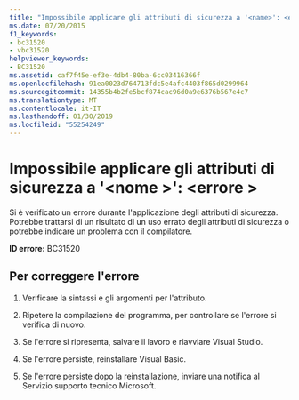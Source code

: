 ```yaml
---
title: "Impossibile applicare gli attributi di sicurezza a '<name>': <error>"
ms.date: 07/20/2015
f1_keywords:
- bc31520
- vbc31520
helpviewer_keywords:
- BC31520
ms.assetid: caf7f45e-ef3e-4db4-80ba-6cc03416366f
ms.openlocfilehash: 91ea0023d764713fdc5e4afc4403f865d0299964
ms.sourcegitcommit: 14355b4b2fe5bcf874cac96d0a9e6376b567e4c7
ms.translationtype: MT
ms.contentlocale: it-IT
ms.lasthandoff: 01/30/2019
ms.locfileid: "55254249"
---
```

# <a name="unable-to-apply-security-attributes-to-name-error"></a>Impossibile applicare gli attributi di sicurezza a '\<nome >': \<errore >
Si è verificato un errore durante l'applicazione degli attributi di sicurezza. Potrebbe trattarsi di un risultato di un uso errato degli attributi di sicurezza o potrebbe indicare un problema con il compilatore.  
  
 **ID errore:** BC31520  
  
## <a name="to-correct-this-error"></a>Per correggere l'errore  
  
1.  Verificare la sintassi e gli argomenti per l'attributo.  
  
2.  Ripetere la compilazione del programma, per controllare se l'errore si verifica di nuovo.  
  
3.  Se l'errore si ripresenta, salvare il lavoro e riavviare Visual Studio.  
  
4.  Se l'errore persiste, reinstallare Visual Basic.  
  
5.  Se l'errore persiste dopo la reinstallazione, inviare una notifica al Servizio supporto tecnico Microsoft.  
  

